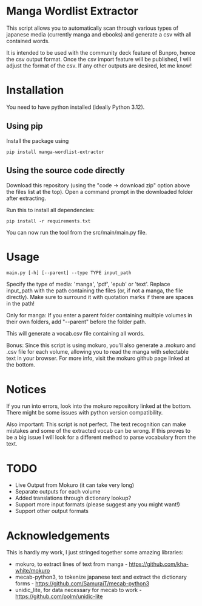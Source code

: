 # Manga Wordlist Extractor

This script allows you to automatically scan through various types of japanese media (currently manga and ebooks) and generate a csv with all contained words.

It is intended to be used with the community deck feature of Bunpro, hence the csv output format. Once the csv import feature will be published, I will adjust the format of the csv. If any other outputs are desired, let me know!


# Installation

You need to have python installed (ideally Python 3.12).

## Using pip

Install the package using
```
pip install manga-wordlist-extractor
```

## Using the source code directly

Download this repository (using the "code -> download zip" option above the files list at the top). Open a command prompt in the downloaded folder after extracting. 

Run this to install all dependencies:

```
pip install -r requirements.txt
```

You can now run the tool from the src/main/main.py file.


# Usage

```
main.py [-h] [--parent] --type TYPE input_path
```

Specify the type of media: 'manga', 'pdf', 'epub' or 'text'. Replace input_path with the path containing the files (or, if not a manga, the file directly). Make sure to surround it with quotation marks if there are spaces in the path! 

Only for manga: If you enter a parent folder containing multiple volumes in their own folders, add "--parent" before the folder path.

This will generate a vocab.csv file containing all words.

Bonus: Since this script is using mokuro, you'll also generate a .mokuro and .csv file for each volume, allowing you to read the manga with selectable text in your browser. For more info, visit the mokuro github page linked at the bottom.


# Notices

If you run into errors, look into the mokuro repository linked at the bottom. There might be some issues with python version compatibility.

Also important: This script is not perfect. The text recognition can make mistakes and some of the extracted vocab can be wrong. If this proves to be a big issue I will look for a different method to parse vocabulary from the text.


# TODO

* Live Output from Mokuro (it can take very long)
* Separate outputs for each volume
* Added translations through dictionary lookup?
* Support more input formats (please suggest any you might want!)
* Support other output formats


# Acknowledgements

This is hardly my work, I just stringed together some amazing libraries:

* mokuro, to extract lines of text from manga - https://github.com/kha-white/mokuro
* mecab-python3, to tokenize japanese text and extract the dictionary forms - https://github.com/SamuraiT/mecab-python3
* unidic_lite, for data necessary for mecab to work - https://github.com/polm/unidic-lite

